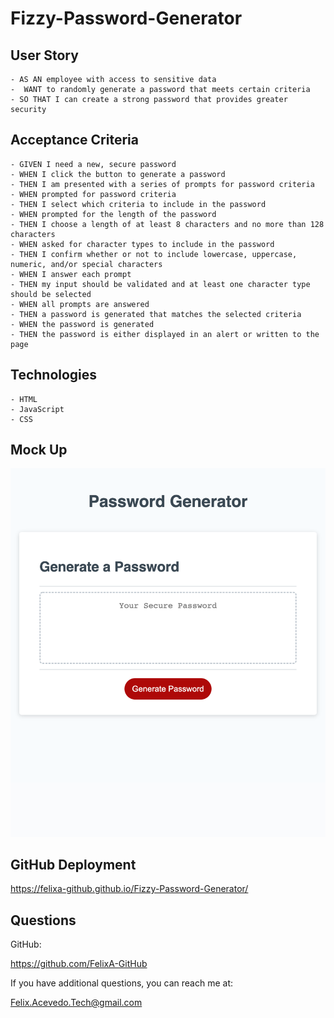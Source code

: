 # Fizzy-Password-Generator 

## User Story
```
- AS AN employee with access to sensitive data
-  WANT to randomly generate a password that meets certain criteria
- SO THAT I can create a strong password that provides greater security
```

## Acceptance Criteria
```
- GIVEN I need a new, secure password
- WHEN I click the button to generate a password
- THEN I am presented with a series of prompts for password criteria
- WHEN prompted for password criteria
- THEN I select which criteria to include in the password
- WHEN prompted for the length of the password
- THEN I choose a length of at least 8 characters and no more than 128 characters
- WHEN asked for character types to include in the password
- THEN I confirm whether or not to include lowercase, uppercase, numeric, and/or special characters
- WHEN I answer each prompt
- THEN my input should be validated and at least one character type should be selected
- WHEN all prompts are answered
- THEN a password is generated that matches the selected criteria
- WHEN the password is generated
- THEN the password is either displayed in an alert or written to the page
```

## Technologies
```
- HTML
- JavaScript
- CSS
```

## Mock Up
![Fizzy Password Generator Screenshot](./assets/img/password.jpg)

## GitHub Deployment

https://felixa-github.github.io/Fizzy-Password-Generator/

## Questions

GitHub:

https://github.com/FelixA-GitHub

If you have additional questions, you can reach me at:

Felix.Acevedo.Tech@gmail.com